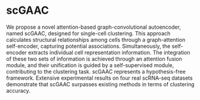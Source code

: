 # scGAAC
We propose a novel attention-based graph-convolutional autoencoder, named scGAAC, designed for single-cell clustering. This approach calculates structural relationships among cells through a graph-attention self-encoder, capturing potential associations. Simultaneously, the self-encoder extracts individual cell representation information. The integration of these two sets of information is achieved through an attention fusion module, and their unification is guided by a self-supervised module, contributing to the clustering task. scGAAC represents a hypothesis-free framework. Extensive experimental results on four real scRNA-seq datasets demonstrate that scGAAC surpasses existing methods in terms of clustering accuracy.
